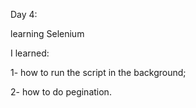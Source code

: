 Day 4:

learning Selenium

I learned:

1- how to run the script in the background;

2- how to do pegination.
